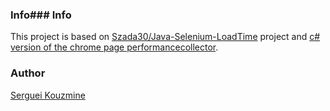 ### Info### Info

This project is based on
[Szada30/Java-Selenium-LoadTime](https://github.com/Szada30/Java-Selenium-LoadTime) project and [c# version of the chrome page performancecollector](https://github.com/sergueik/chrome_page_performance_sqlite).

### Author
[Serguei Kouzmine](kouzmine_serguei@yahoo.com)
